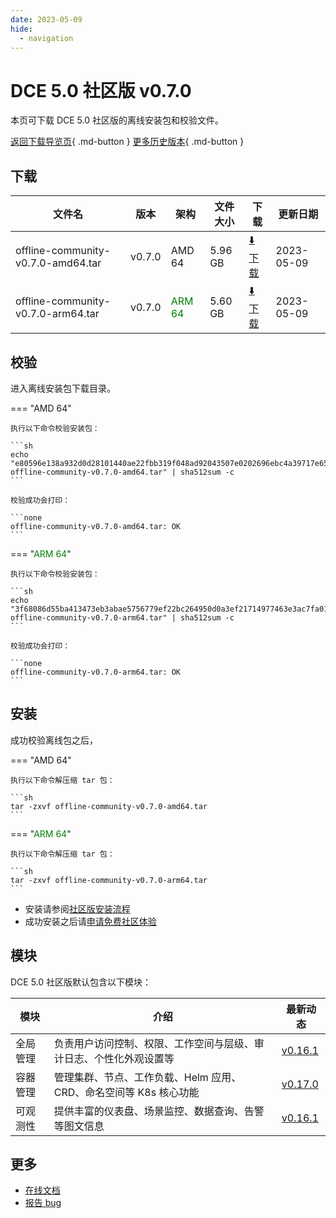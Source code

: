 ```yaml
---
date: 2023-05-09
hide:
  - navigation
---
```


# DCE 5.0 社区版 v0.7.0

本页可下载 DCE 5.0 社区版的离线安装包和校验文件。

[返回下载导览页](../index.md){ .md-button } [更多历史版本](./dce5-installer-history.md){ .md-button }

## 下载

| 文件名                      | 版本    | 架构 | 文件大小 | 下载         | 更新日期  |
| -------------------------- | ------- | --- | ------- | ---------- | -------- |
| offline-community-v0.7.0-amd64.tar | v0.7.0 | AMD 64 | 5.96 GB | [:arrow_down: 下载](https://qiniu-download-public.daocloud.io/DaoCloud_Enterprise/dce5/offline-community-v0.7.0-amd64.tar) | 2023-05-09 |
| offline-community-v0.7.0-arm64.tar | v0.7.0 | <font color="green">ARM 64</font> | 5.60 GB | [:arrow_down: 下载](https://qiniu-download-public.daocloud.io/DaoCloud_Enterprise/dce5/offline-community-v0.7.0-arm64.tar) | 2023-05-09 |

## 校验

进入离线安装包下载目录。

=== "AMD 64"

    执行以下命令校验安装包：

    ```sh
    echo "e80596e138a932d0d28101440ae22fbb319f048ad92043507e0202696ebc4a39717e65cbc12b6a6c02f5c9eb8c9fe7d027f381f037b6ae5dc1c21af00106e2b7  offline-community-v0.7.0-amd64.tar" | sha512sum -c
    ```

    校验成功会打印：

    ```none
    offline-community-v0.7.0-amd64.tar: OK
    ```

=== "<font color="green">ARM 64</font>"

    执行以下命令校验安装包：

    ```sh
    echo "3f68086d55ba413473eb3abae5756779ef22bc264950d0a3ef21714977463e3ac7fa01a574a0488f3a547fc6a2c9d0b979e1e3a02c9632b222f879c5e0a32b78  offline-community-v0.7.0-arm64.tar" | sha512sum -c
    ```

    校验成功会打印：

    ```none
    offline-community-v0.7.0-arm64.tar: OK
    ```

## 安装

成功校验离线包之后，

=== "AMD 64"

    执行以下命令解压缩 tar 包：

    ```sh
    tar -zxvf offline-community-v0.7.0-amd64.tar
    ```

=== "<font color="green">ARM 64</font>"

    执行以下命令解压缩 tar 包：

    ```sh
    tar -zxvf offline-community-v0.7.0-arm64.tar
    ```

- 安装请参阅[社区版安装流程](../../install/community/k8s/online.md#_2)
- 成功安装之后请[申请免费社区体验](../../dce/license0.md)

## 模块

DCE 5.0 社区版默认包含以下模块：

| 模块 | 介绍 | 最新动态 |
| --- | ---- | ------ |
| 全局管理 | 负责用户访问控制、权限、工作空间与层级、审计日志、个性化外观设置等 | [v0.16.1](../../ghippo/intro/release-notes.md#v0161) |
| 容器管理 | 管理集群、节点、工作负载、Helm 应用、CRD、命名空间等 K8s 核心功能 | [v0.17.0](../../kpanda/intro/release-notes.md#v0170) |
| 可观测性 | 提供丰富的仪表盘、场景监控、数据查询、告警等图文信息 | [v0.16.1](../../insight/intro/release-notes.md#v0160) |

## 更多

- [在线文档](../../dce/index.md)
- [报告 bug](https://github.com/DaoCloud/DaoCloud-docs/issues)
